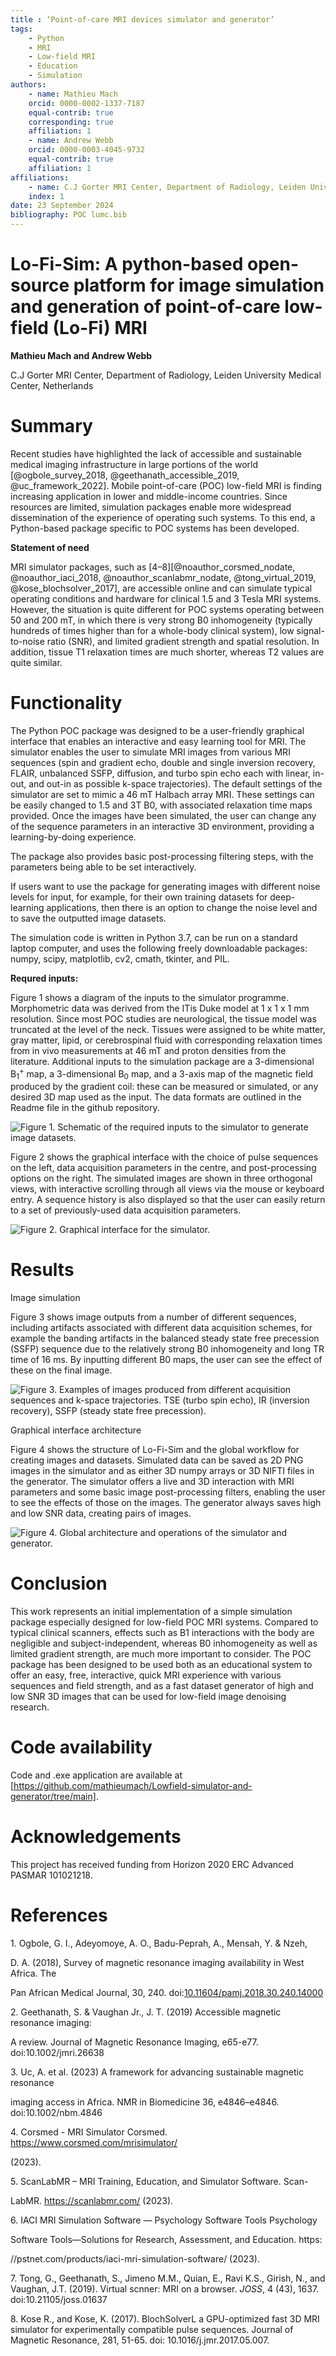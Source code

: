 ```yaml
--- 
title : ‘Point-of-care MRI devices simulator and generator’
tags:
	- Python
	- MRI
	- Low-field MRI
	- Education
	- Simulation
authors:
	- name: Mathieu Mach
	orcid: 0000-0002-1337-7187
	equal-contrib: true
	corresponding: true
	affiliation: 1
	- name: Andrew Webb
	orcid: 0000-0003-4045-9732
	equal-contrib: true
	affiliation: 1
affiliations:
	- name: C.J Gorter MRI Center, Department of Radiology, Leiden University Medical Center, Netherlands
	index: 1
date: 23 September 2024
bibliography: POC lumc.bib
---
```


# Lo-Fi-Sim: A python-based open-source platform for image simulation and generation of point-of-care low-field (Lo-Fi) MRI

**Mathieu Mach and Andrew Webb**

C.J Gorter MRI Center, Department of Radiology, Leiden University Medical Center, Netherlands

# Summary

Recent studies have highlighted the lack of accessible and sustainable medical imaging infrastructure in large portions of the world [@ogbole_survey_2018, @geethanath_accessible_2019, @uc_framework_2022]. Mobile point-of-care (POC) low-field MRI is finding increasing application in lower and middle-income countries. Since resources are limited, simulation packages enable more widespread dissemination of the experience of operating such systems. To this end, a Python-based package specific to POC systems has been developed.

**Statement of need**

MRI simulator packages, such as [4–8][@noauthor_corsmed_nodate, @noauthor_iaci_2018, @noauthor_scanlabmr_nodate, @tong_virtual_2019, @kose_blochsolver_2017], are accessible online and can simulate typical operating conditions and hardware for clinical 1.5 and 3 Tesla MRI systems. However, the situation is quite different for POC systems operating between 50 and 200 mT, in which there is very strong B0 inhomogeneity (typically hundreds of times higher than for a whole-body clinical system), low signal-to-noise ratio (SNR), and limited gradient strength and spatial resolution. In addition, tissue T1 relaxation times are much shorter, whereas T2 values are quite similar.

# Functionality

The Python POC package was designed to be a user-friendly graphical interface that enables an interactive and easy learning tool for MRI. The simulator enables the user to simulate MRI images from various MRI sequences (spin and gradient echo, double and single inversion recovery, FLAIR, unbalanced SSFP, diffusion, and turbo spin echo each with linear, in-out, and out-in as possible k-space trajectories). The default settings of the simulator are set to mimic a 46 mT Halbach array MRI. These settings can be easily changed to 1.5 and 3T B0, with associated relaxation time maps provided. Once the images have been simulated, the user can change any of the sequence parameters in an interactive 3D environment, providing a learning-by-doing experience.

The package also provides basic post-processing filtering steps, with the parameters being able to be set interactively.

If users want to use the package for generating images with different noise levels for input, for example, for their own training datasets for deep-learning applications, then there is an option to change the noise level and to save the outputted image datasets.

The simulation code is written in Python 3.7, can be run on a standard laptop computer, and uses the following freely downloadable packages: numpy, scipy, matplotlib, cv2, cmath, tkinter, and PIL.

**Requred inputs:**

Figure 1 shows a diagram of the inputs to the simulator programme. Morphometric data was derived from the ITis Duke model at 1 x 1 x 1 mm resolution. Since most POC studies are neurological, the tissue model was truncated at the level of the neck. Tissues were assigned to be white matter, gray matter, lipid, or cerebrospinal fluid with corresponding relaxation times from in vivo measurements at 46 mT and proton densities from the literature. Additional inputs to the simulation package are a 3-dimensional B<sub>1</sub><sup>+</sup> map, a 3-dimensional B<sub>0</sub> map, and a 3-axis map of the magnetic field produced by the gradient coil: these can be measured or simulated, or any desired 3D map used as the input. The data formats are outlined in the Readme file in the github repository.


![Figure 1. Schematic of the required inputs to the simulator to generate image datasets.](Fig1.JPG)

Figure 2 shows the graphical interface with the choice of pulse sequences on the left, data acquisition parameters in the centre, and post-processing options on the right. The simulated images are shown in three orthogonal views, with interactive scrolling through all views via the mouse or keyboard entry. A sequence history is also displayed so that the user can easily return to a set of previously-used data acquisition parameters.

![Figure 2. Graphical interface for the simulator.](Fig2.jpg)

# Results

Image simulation

Figure 3 shows image outputs from a number of different sequences, including artifacts associated with different data acquisition schemes, for example the banding artifacts in the balanced steady state free precession (SSFP) sequence due to the relatively strong B0 inhomogeneity and long TR time of 16 ms. By inputting different B0 maps, the user can see the effect of these on the final image.

![Figure 3. Examples of images produced from different acquisition sequences and k-space trajectories. TSE (turbo spin echo), IR (inversion recovery), SSFP (steady state free precession).](Fig3.JPG)

Graphical interface architecture

Figure 4 shows the structure of Lo-Fi-Sim and the global workflow for creating images and datasets. Simulated data can be saved as 2D PNG images in the simulator and as either 3D numpy arrays or 3D NIFTI files in the generator. The simulator offers a live and 3D interaction with MRI parameters and some basic image post-processing filters, enabling the user to see the effects of those on the images. The generator always saves high and low SNR data, creating pairs of images.

![Figure 4. Global architecture and operations of the simulator and generator.](Fig4.JPG)

# Conclusion

This work represents an initial implementation of a simple simulation package especially designed for low-field POC MRI systems. Compared to typical clinical scanners, effects such as B1 interactions with the body are negligible and subject-independent, whereas B0 inhomogeneity as well as limited gradient strength, are much more important to consider. The POC package has been designed to be used both as an educational system to offer an easy, free, interactive, quick MRI experience with various sequences and field strength, and as a fast dataset generator of high and low SNR 3D images that can be used for low-field image denoising research.

# Code availability

Code and .exe application are available at [https://github.com/mathieumach/Lowfield-simulator-and-generator/tree/main].

# Acknowledgements

This project has received funding from Horizon 2020 ERC Advanced PASMAR 101021218.

# References

1\. Ogbole, G. I., Adeyomoye, A. O., Badu-Peprah, A., Mensah, Y. & Nzeh,

D. A. (2018), Survey of magnetic resonance imaging availability in West Africa. The

Pan African Medical Journal, 30, 240. doi:[10.11604/pamj.2018.30.240.14000](https://doi.org/10.11604%2Fpamj.2018.30.240.14000)

2\. Geethanath, S. & Vaughan Jr., J. T. (2019) Accessible magnetic resonance imaging:

A review. Journal of Magnetic Resonance Imaging, e65-e77. doi:10.1002/jmri.26638

3\. Uc, A. et al. (2023) A framework for advancing sustainable magnetic resonance

imaging access in Africa. NMR in Biomedicine 36, e4846–e4846. doi:10.1002/nbm.4846

4\. Corsmed - MRI Simulator Corsmed. <https://www.corsmed.com/mrisimulator/>

(2023).

5\. ScanLabMR – MRI Training, Education, and Simulator Software. Scan-

LabMR. <https://scanlabmr.com/> (2023).

6\. IACI MRI Simulation Software — Psychology Software Tools Psychology

Software Tools—Solutions for Research, Assessment, and Education. https:

//pstnet.com/products/iaci-mri-simulation-software/ (2023).

7\. Tong, G., Geethanath, S., Jimeno M.M., Quian, E., Ravi K.S., Girish, N., and Vaughan, J.T. (2019). Virtual scnner: MRI on a browser. _JOSS_, 4 (43), 1637. doi:10.21105/joss.01637

8\. Kose R., and Kose, K. (2017). BlochSolverL a GPU-optimized fast 3D MRI simulator for experimentally compatible pulse sequences. Journal of Magnetic Resonance, 281, 51-65. doi: 10.1016/j.jmr.2017.05.007.
